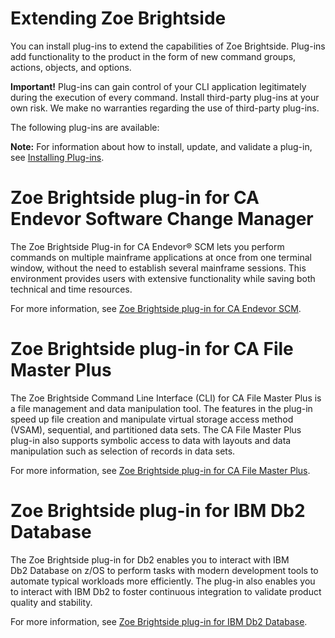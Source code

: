 # Extending Zoe Brightside

You can install plug-ins to extend the capabilities of Zoe Brightside. Plug-ins add functionality to the product in the form of new command groups, actions, objects, and options. 

**Important!** Plug-ins can gain control of your CLI application legitimately during the execution of every command. Install third-party plug-ins at your own risk. We make no warranties regarding the use of third-party plug-ins.

The following plug-ins are available:

**Note:** For information about how to install, update, and validate a plug-in, see [Installing Plug-ins](cli-installplugins.md).

# Zoe Brightside plug-in for CA Endevor Software Change Manager

The Zoe Brightside Plug-in for CA Endevor® SCM lets you perform commands on multiple mainframe applications at once from one terminal window, without the need to establish several mainframe sessions. This environment provides users with extensive functionality while saving
both technical and time resources. 

For more information, see [Zoe Brightside plug-in for CA Endevor SCM](cli-endevorplugin.md).

# Zoe Brightside plug-in for CA File Master Plus

The Zoe Brightside Command Line Interface (CLI) for CA File Master Plus is a file management and data manipulation tool. The features in the plug-in speed up file creation and manipulate virtual storage access method (VSAM), sequential, and partitioned data sets. The CA File Master Plus plug-in also supports symbolic access to data with layouts and data manipulation such as selection of records in data sets.

For more information, see [Zoe Brightside plug-in for CA File Master Plus](cli-fmpplugin.md).

# Zoe Brightside plug-in for IBM Db2 Database

The Zoe Brightside plug-in for Db2 enables you to interact with IBM Db2 Database on z/OS to perform tasks with modern development tools to automate typical workloads more efficiently. The plug-in also enables you to interact with IBM Db2 to foster continuous integration to validate product quality and stability.

For more information, see [Zoe Brightside plug-in for IBM Db2 Database](cli-db2plugin.md).
